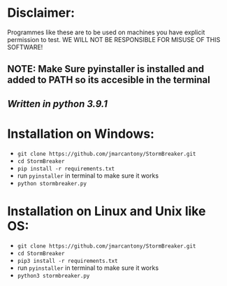 # Disclaimer: 
Programmes like these are to be used on machines you have explicit permission to test. WE WILL NOT BE RESPONSIBLE FOR MISUSE OF THIS SOFTWARE!

## NOTE: Make Sure pyinstaller is installed and added to PATH so its accesible in the terminal
## *Written in python 3.9.1*

# Installation on Windows:
* `git clone https://github.com/jmarcantony/StormBreaker.git`
* `cd StormBreaker`
* `pip install -r requirements.txt`
* run `pyinstaller` in terminal to make sure it works
* `python stormbreaker.py`

# Installation on Linux and Unix like OS:
* `git clone https://github.com/jmarcantony/StormBreaker.git`
* `cd StormBreaker`
* `pip3 install -r requirements.txt`
* run `pyinstaller` in terminal to make sure it works
* `python3 stormbreaker.py`

